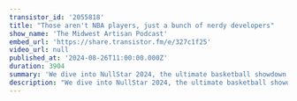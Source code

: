 ```yaml
---
transistor_id: '2055818'
title: "Those aren't NBA players, just a bunch of nerdy developers"
show_name: 'The Midwest Artisan Podcast'
embed_url: 'https://share.transistor.fm/e/327c1f25'
video_url: null
published_at: '2024-08-26T11:00:00.000Z'
duration: 3904
summary: 'We dive into NullStar 2024, the ultimate basketball showdown between Team Laravel and the Terminal Boys'
description: "We dive into NullStar 2024, the ultimate basketball showdown between Team Laravel and the Terminal Boys. We share our admiration for Caleb Porzio (who’s definitely on Team Laravel!). Plus, we explore staying productive in development, Andy's ambitious idea to track all Laravel events, and Dalton's latest package release—Remote Models.If you're at Laracon this week, \"yo dude\" me!Show Links:NullStar 2024Caleb Prozio crossed $1m on GitHub SponsorshipsDalton's package, Remote ModelsMostly Technical Ep. 48The Laravel Coffee BlendTerminal Boys (terminal.shop)Connect with us:Andy Hinkle - X/@andyhnkDalton McCleery - X/@DaltonMcCleery"
---
```

